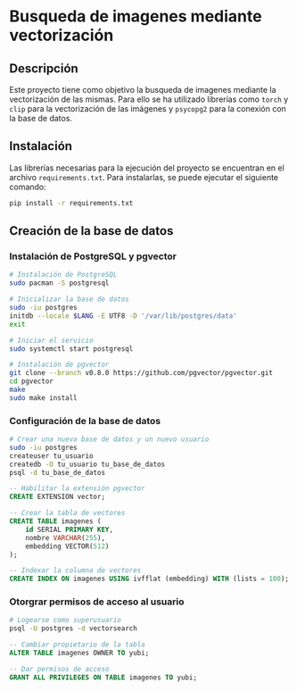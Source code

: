 # Busqueda de imagenes mediante vectorización

## Descripción

Este proyecto tiene como objetivo la busqueda de imagenes mediante la vectorización de las mismas. Para ello se ha utilizado librerías como `torch` y `clip` para la vectorización de las imágenes y `psycopg2` para la conexión con la base de datos.

## Instalación

Las librerías necesarias para la ejecución del proyecto se encuentran en el archivo `requirements.txt`. Para instalarlas, se puede ejecutar el siguiente comando:

```bash
pip install -r requirements.txt
```

## Creación de la base de datos

### Instalación de PostgreSQL y pgvector

```bash
# Instalación de PostgreSQL
sudo pacman -S postgresql

# Inicializar la base de datos
sudo -iu postgres
initdb --locale $LANG -E UTF8 -D '/var/lib/postgres/data'
exit

# Iniciar el servicio
sudo systemctl start postgresql

# Instalación de pgvector
git clone --branch v0.8.0 https://github.com/pgvector/pgvector.git
cd pgvector
make
sudo make install
```

### Configuración de la base de datos

```bash
# Crear una nueva base de datos y un nuevo usuario
sudo -iu postgres
createuser tu_usuario
createdb -O tu_usuario tu_base_de_datos
psql -d tu_base_de_datos
```

```sql
-- Habilitar la extensión pgvector
CREATE EXTENSION vector;

-- Crear la tabla de vectores
CREATE TABLE imagenes (
    id SERIAL PRIMARY KEY,
    nombre VARCHAR(255),
    embedding VECTOR(512)
);

-- Indexar la columna de vectores
CREATE INDEX ON imagenes USING ivfflat (embedding) WITH (lists = 100);
```

### Otorgrar permisos de acceso al usuario

```bash
# Logearse como superusuario
psql -U postgres -d vectorsearch
```

```sql
-- Cambiar propietario de la tabla
ALTER TABLE imagenes OWNER TO yubi;

-- Dar permisos de acceso
GRANT ALL PRIVILEGES ON TABLE imagenes TO yubi;
```
